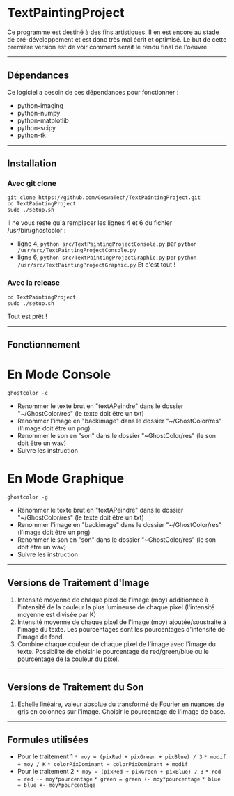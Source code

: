 # TextPaintingProject

Ce programme est destiné à des fins artistiques. Il en est encore au stade de pré-développement et est donc très mal écrit et optimisé.
Le but de cette première version est de voir comment serait le rendu final de l'oeuvre.

-----

## Dépendances

Ce logiciel a besoin de ces dépendances pour fonctionner :
* python-imaging
* python-numpy
* python-matplotlib
* python-scipy
* python-tk

-----

## Installation

### Avec git clone

```
git clone https://github.com/GoswaTech/TextPaintingProject.git
cd TextPaintingProject
sudo ./setup.sh
```
Il ne vous reste qu'à remplacer les lignes 4 et 6 du fichier /usr/bin/ghostcolor :
* ligne 4, `python src/TextPaintingProjectConsole.py` par `python /usr/src/TextPaintingProjectConsole.py`
* ligne 6, `python src/TextPaintingProjectGraphic.py` par `python /usr/src/TextPaintingProjectGraphic.py`
Et c'est tout !

### Avec la release

```
cd TextPaintingProject
sudo ./setup.sh
```
Tout est prêt !

-----

## Fonctionnement

# En Mode Console
`ghostcolor -c`

* Renommer le texte brut en "textAPeindre" dans le dossier "~/GhostColor/res" (le texte doit être un txt)
* Renommer l'image en "backimage" dans le dossier "~/GhostColor/res" (l'image doit être un png)
* Renommer le son en "son" dans le dossier "~GhostColor/res" (le son doit être un wav)
* Suivre les instruction

# En Mode Graphique
`ghostcolor -g`

* Renommer le texte brut en "textAPeindre" dans le dossier "~/GhostColor/res" (le texte doit être un txt)
* Renommer l'image en "backimage" dans le dossier "~/GhostColor/res" (l'image doit être un png)
* Renommer le son en "son" dans le dossier "~GhostColor/res" (le son doit être un wav)
* Suivre les instruction

---

## Versions de Traitement d'Image

1. Intensité moyenne de chaque pixel de l'image (moy) additionnée à l'intensité de la couleur la plus lumineuse de chaque pixel (l'intensité moyenne est divisée par K)
2. Intensité moyenne de chaque pixel de l'image (moy) ajoutée/soustraite à l'image du texte. Les pourcentages sont les pourcentages d'intensité de l'image de fond.
3. Combine chaque couleur de chaque pixel de l'image avec l'image du texte. Possibilité de choisir le pourcentage de red/green/blue ou le pourcentage de la couleur du pixel.

---

## Versions de Traitement du Son

1. Echelle linéaire, valeur absolue du transformé de Fourier en nuances de gris en colonnes sur l'image. Choisir le pourcentage de l'image de base.

---

## Formules utilisées

* Pour le traitement 1
`* moy = (pixRed + pixGreen + pixBlue) / 3`
`* modif = moy / K`
`* colorPixDominant = colorPixDominant + modif`
* Pour le traitement 2
`* moy = (pixRed + pixGreen + pixBlue) / 3`
`* red = red +- moy*pourcentage`
`* green = green +- moy*pourcentage`
`* blue = blue +- moy*pourcentage`